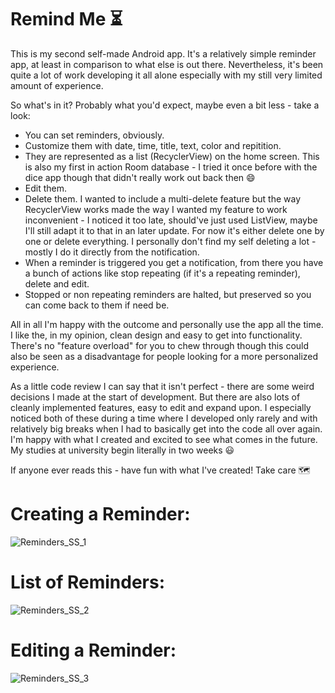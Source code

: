 # Remind Me :hourglass_flowing_sand:

This is my second self-made Android app. It's a relatively simple reminder app, at least in comparison to what else is out there. Nevertheless, it's been quite a lot of work developing it all alone especially with my still very limited amount of experience. 

So what's in it? Probably what you'd expect, maybe even a bit less - take a look:
* You can set reminders, obviously. 
* Customize them with date, time, title, text, color and repitition. 
* They are represented as a list (RecyclerView) on the home screen. This is also my first in action Room database - I tried it once before with the dice app though that didn't really work out back then :smile:
* Edit them.
* Delete them. I wanted to include a multi-delete feature but the way RecyclerView works made the way I wanted my feature to work inconvenient - I noticed it too late, should've just used ListView, maybe I'll still adapt it to that in an later update. For now it's either delete one by one or delete everything. I personally don't find my self deleting a lot - mostly I do it directly from the notification.
* When a reminder is triggered you get a notification, from there you have a bunch of actions like stop repeating (if it's a repeating reminder), delete and edit.
* Stopped or non repeating reminders are halted, but preserved so you can come back to them if need be.

All in all I'm happy with the outcome and personally use the app all the time. I like the, in my opinion, clean design and easy to get into functionality. There's no "feature overload" for you to chew through though this could also be seen as a disadvantage for people looking for a more personalized experience.

As a little code review I can say that it isn't perfect - there are some weird decisions I made at the start of development. But there are also lots of cleanly implemented features, easy to edit and expand upon. I especially noticed both of these during a time where I developed only rarely and with relatively big breaks when I had to basically get into the code all over again. I'm happy with what I created and excited to see what comes in the future. My studies at university begin literally in two weeks :smiley:

If anyone ever reads this - have fun with what I've created! Take care :world_map:

# **Creating a Reminder:**
![Reminders_SS_1](https://github.com/LukasH77/RemindMe/blob/master/app/src/main/res/drawable/reminder_ss_1_phone_en.png)

# **List of Reminders:**
![Reminders_SS_2](https://github.com/LukasH77/RemindMe/blob/master/app/src/main/res/drawable/reminder_ss_3_phone_en.png)

# **Editing a Reminder:**
![Reminders_SS_3](https://github.com/LukasH77/RemindMe/blob/master/app/src/main/res/drawable/reminder_ss_4_phone_en.png)
